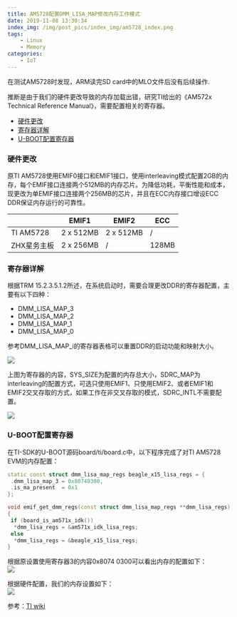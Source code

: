 ```yaml
---
title: AM5728配置DMM_LISA_MAP修改内存工作模式
date: 2019-11-08 13:30:34
index_img: /img/post_pics/index_img/am5728_index.png
tags: 
    - Linux
    - Memory
categories: 
    - IoT
---
```

在测试AM5728时发现，ARM读完SD card中的MLO文件后没有后续操作.

<!-- more -->

推断是由于我们的硬件更改导致的内存加载出错，研究TI给出的《AM572x Technical Reference Manual》，需要配置相关的寄存器。

- [硬件更改](#硬件更改)
- [寄存器详解](#寄存器详解)
- [U-BOOT配置寄存器](#u-boot配置寄存器)
  
### 硬件更改

原TI AM5728使用EMIF0接口和EMIF1接口，使用interleaving模式配置2GB的内存，每个EMIF接口连接两个512MB的内存芯片。为降低功耗，平衡性能和成本，现更改为单EMIF接口连接两个256MB的芯片，并且在ECC内存接口增设ECC DDR保证内存运行的可靠性。

|             | EMIF1     | EMIF2     | ECC   |
| ----------- | --------- | --------- | ----- |
| TI AM5728   | 2 x 512MB | 2 x 512MB | /     |
| ZHX星务主板 | 2 x 256MB | /         | 128MB |
  
<!-- more -->  
### 寄存器详解

根据TRM 15.2.3.5.1.2所述，在系统启动时，需要合理更改DDR的寄存器配置，主要有以下四种：

- DMM_LISA_MAP_3
- DMM_LISA_MAP_2
- DMM_LISA_MAP_1
- DMM_LISA_MAP_0
  
参考DMM_LISA_MAP_i的寄存器表格可以重置DDR的启动功能和映射大小。  

![](/img/post_pics/ram/pic1.png)
  
上图为寄存器的内容，SYS_SIZE为配置的内存总大小，SDRC_MAP为interleaving的配置方式，可选只使用EMIF1、只使用EMIF2、或者EMIF1和EMIF2交叉存取的方式，如果工作在非交叉存取的模式，SDRC_INTL不需要配置。  
  
![](/img/post_pics/ram/pic2.png)

### U-BOOT配置寄存器

在TI-SDK的U-BOOT源码board/ti/board.c中，以下程序完成了对TI AM5728 EVM的内存配置：  

```CPP
static const struct dmm_lisa_map_regs beagle_x15_lisa_regs = {
 .dmm_lisa_map_3 = 0x80740300,
 .is_ma_present  = 0x1
};

void emif_get_dmm_regs(const struct dmm_lisa_map_regs **dmm_lisa_regs)
{
 if (board_is_am571x_idk())
  *dmm_lisa_regs = &am571x_idk_lisa_regs;
 else
  *dmm_lisa_regs = &beagle_x15_lisa_regs;
}

```

根据原设置使用寄存器3的内容0x8074 0300可以看出内存的配置如下：  
![](/img/post_pics/ram/pic3.png)

根据硬件配置，我们的内存设置如下：  
![](/img/post_pics/ram/pic4.png)

参考：[TI wiki](http://processors.wiki.ti.com/index.php?oldid=127545&title=EZSDK_Memory_Map&keyMatch=MEMORY%20MAP&tisearch=Search-CN-everything)  
